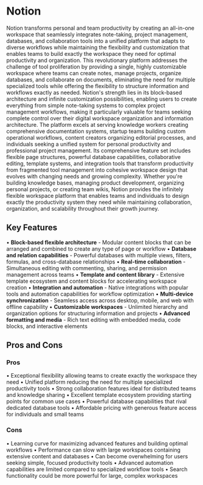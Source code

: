 # Notion

Notion transforms personal and team productivity by creating an all-in-one workspace that seamlessly integrates note-taking, project management, databases, and collaboration tools into a unified platform that adapts to diverse workflows while maintaining the flexibility and customization that enables teams to build exactly the workspace they need for optimal productivity and organization. This revolutionary platform addresses the challenge of tool proliferation by providing a single, highly customizable workspace where teams can create notes, manage projects, organize databases, and collaborate on documents, eliminating the need for multiple specialized tools while offering the flexibility to structure information and workflows exactly as needed. Notion's strength lies in its block-based architecture and infinite customization possibilities, enabling users to create everything from simple note-taking systems to complex project management workflows, making it particularly valuable for teams seeking complete control over their digital workspace organization and information architecture. The platform excels at serving knowledge workers creating comprehensive documentation systems, startup teams building custom operational workflows, content creators organizing editorial processes, and individuals seeking a unified system for personal productivity and professional project management. Its comprehensive feature set includes flexible page structures, powerful database capabilities, collaborative editing, template systems, and integration tools that transform productivity from fragmented tool management into cohesive workspace design that evolves with changing needs and growing complexity. Whether you're building knowledge bases, managing product development, organizing personal projects, or creating team wikis, Notion provides the infinitely flexible workspace platform that enables teams and individuals to design exactly the productivity system they need while maintaining collaboration, organization, and scalability throughout their growth journey.

## Key Features

• **Block-based flexible architecture** - Modular content blocks that can be arranged and combined to create any type of page or workflow
• **Database and relation capabilities** - Powerful databases with multiple views, filters, formulas, and cross-database relationships
• **Real-time collaboration** - Simultaneous editing with commenting, sharing, and permission management across teams
• **Template and content library** - Extensive template ecosystem and content blocks for accelerating workspace creation
• **Integration and automation** - Native integrations with popular tools and automation capabilities for workflow optimization
• **Multi-device synchronization** - Seamless access across desktop, mobile, and web with offline capability
• **Customizable workspaces** - Unlimited hierarchy and organization options for structuring information and projects
• **Advanced formatting and media** - Rich text editing with embedded media, code blocks, and interactive elements

## Pros and Cons

### Pros
• Exceptional flexibility allowing teams to create exactly the workspace they need
• Unified platform reducing the need for multiple specialized productivity tools
• Strong collaboration features ideal for distributed teams and knowledge sharing
• Excellent template ecosystem providing starting points for common use cases
• Powerful database capabilities that rival dedicated database tools
• Affordable pricing with generous feature access for individuals and small teams

### Cons
• Learning curve for maximizing advanced features and building optimal workflows
• Performance can slow with large workspaces containing extensive content and databases
• Can become overwhelming for users seeking simple, focused productivity tools
• Advanced automation capabilities are limited compared to specialized workflow tools
• Search functionality could be more powerful for large, complex workspaces